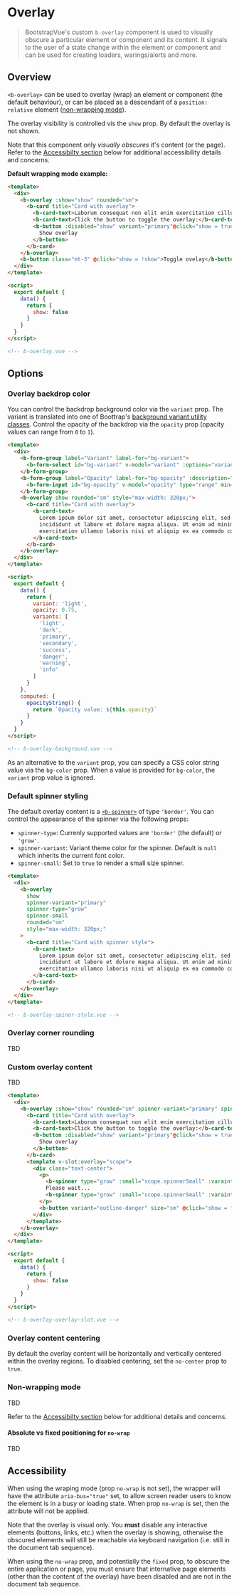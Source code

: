 # Overlay

> BootstrapVue's custom `b-overlay` component is used to visually obscure a particular element or
> component and its content. It signals to the user of a state change within the element or
> component and can be used for creating loaders, warings/alerts and more.

## Overview

`<b-overlay>` can be used to overlay (wrap) an element or component (the default behaviour),
or can be placed as a descendant of a `position: relative` element
([non-wrapping mode](#non-wrapping-mode)).

The overlay visibility is controlled vis the `show` prop. By default the overlay is not shown.

Note that this component only _visually obscures_ it's content (or the page). Refer to the
[Accessibilty section](#accessibility) below for additional accessibility details and concerns.

**Default wrapping mode example:**

```html
<template>
  <div>
    <b-overlay :show="show" rounded="sm">
      <b-card title="Card with overlay">
        <b-card-text>Laborum consequat non elit enim exercitation cillum.</b-card-text>
        <b-card-text>Click the button to toggle the overlay:</b-card-text>
        <b-button :disabled="show" variant="primary"@click="show = true">
          Show overlay
        </b-button>
      </b-card>
    </b-overlay>
    <b-button class="mt-3" @click="show = !show">Toggle ovelay</b-button>
  </div>
</template>

<script>
  export default {
    data() {
      return {
        show: false
      }
    }
  }
</script>

<!-- b-overlay.vue -->
```

## Options

### Overlay backdrop color

You can control the backdrop background color via the `variant` prop. The variant is translated into
one of Boottrap's
[background variant utility classes](/docs/reference/color-variants#background-and-border-variants).
Control the opacity of the backdrop via the `opacity` prop (opacity values can range from `0` to `1`).

```html
<template>
  <div>
    <b-form-group label="Variant" label-for="bg-variant">
      <b-form-select id="bg-variant" v-model="variant" :options="variants"></b-form-select>
    </b-form-group>
    <b-form-group label="Opacity" label-for="bg-opacity" :description="opacityString">
      <b-form-input id="bg-opacity" v-model="opacity" type="range" min="0" max="1" step="0.05"></b-form-input>
    </b-form-group>
    <b-overlay show rounded="sm" style="max-width: 320px;">
      <b-card title="Card with overlay">
        <b-card-text>
          Lorem ipsum dolor sit amet, consectetur adipiscing elit, sed do eiusmod tempor
          incididunt ut labore et dolore magna aliqua. Ut enim ad minim veniam, quis nostrud
          exercitation ullamco laboris nisi ut aliquip ex ea commodo consequat.
        </b-card-text>
      </b-card>
    </b-overlay>
  </div>
</template>

<script>
  export default {
    data() {
      return {
        variant: 'light',
        opacity: 0.75,
        variants: [
          'light',
          'dark',
          'primary',
          'secondary',
          'success',
          'danger',
          'warning',
          'info'
        ]
      }
    },
    computed: {
      opacityString() {
        return `Opacity value: ${this.opacity}`
      }
    }
  }
</script>

<!-- b-overlay-background.vue -->
```

As an alternative to the `variant` prop, you can specify a CSS color string value via the `bg-color`
prop.  When a value is provided for `bg-color`, the `variant` prop value is ignored.

### Default spinner styling

The default overlay content is a [`<b-spinner>`](/docs/components/spinner) of type `'border'`. You can
control the appearance of the spinner via the following props:

- `spinner-type`: Currenly supported values are `'border'` (the default) or `'grow'`.
- `spinner-variant`: Variant theme color for the spinner. Default is `null` which inherits the current
  font color.
- `spinner-small`: Set to `true` to render a small size spinner.

```html
<template>
  <div>
    <b-overlay
      show
      spinner-variant="primary"
      spinner-type="grow"
      spinner-small
      rounded="sm"
      style="max-width: 320px;"
    >
      <b-card title="Card with spinner style">
        <b-card-text>
          Lorem ipsum dolor sit amet, consectetur adipiscing elit, sed do eiusmod tempor
          incididunt ut labore et dolore magna aliqua. Ut enim ad minim veniam, quis nostrud
          exercitation ullamco laboris nisi ut aliquip ex ea commodo consequat.
        </b-card-text>
      </b-card>
    </b-overlay>
  </div>
</template>

<!-- b-overlay-spiner-style.vue -->
```

### Overlay corner rounding

TBD

### Custom overlay content

TBD

```html
<template>
  <div>
    <b-overlay :show="show" rounded="sm" spinner-variant="primary" spinner-small>
      <b-card title="Card with overlay">
        <b-card-text>Laborum consequat non elit enim exercitation cillum.</b-card-text>
        <b-card-text>Click the button to toggle the overlay:</b-card-text>
        <b-button :disabled="show" variant="primary"@click="show = true">
          Show overlay
        </b-button>
      </b-card>
      <template v-slot:overlay="scope">
        <div class="text-center">
          <p>
            <b-spinner type="grow" :small="scope.spinnerSmall" :varaint="scope.spinnerVariant"></b-spinner>
            Please wait...
            <b-spinner type="grow" :small="scope.spinnerSmall" :varaint="scope.spinnerVariant"></b-spinner>
          </p>
          <b-button variant="outline-danger" size="sm" @click="show = false">Cencel</b-button>
        </div>
      </template>
    </b-overlay>
  </div>
</template>

<script>
  export default {
    data() {
      return {
        show: false
      }
    }
  }
</script>

<!-- b-overlay-overlay-slot.vue -->
```

### Overlay content centering

By default the overlay content will be horizontally and vertically centered within the overlay
regions. To disabled centering, set the `no-center` prop to `true`.

### Non-wrapping mode

TBD

Refer to the [Accessibilty section](#accessibility) below for additional details and concerns.

#### Absolute vs fixed positioning for `no-wrap`

TBD

## Accessibility

When using the wraping mode (prop `no-wrap` is not set), the wrapper will have the attribute
`aria-bus="true"` set, to allow screen reader users to know the element is in a busy or loading
state. When prop `no-wrap` is set, then the attribute will not be applied.

Note that the overlay is visual only. You **must** disable any interactive elements (buttons, links,
etc.) when the overlay is showing, otherwise the obscured elements will still be reachable via
keyboard navigation (i.e. still in the document tab sequence).

When using the `no-wrap` prop, and potentially the `fixed` prop, to obscure the entire application or
page, you must ensure that internative page elements (other than the content of the overlay) have been
disabled and are not in the document tab sequence.
